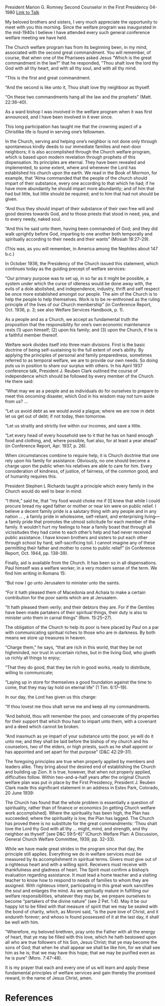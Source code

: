 President Marion G. Romney
Second Counselor in the First Presidency
04-1980
[Link to Talk](https://www.churchofjesuschrist.org/study/general-conference/1980/04/church-welfare-temporal-service-in-a-spiritual-setting?lang=eng)

My beloved brothers and sisters, I very much appreciate the opportunity to meet with you this morning. Since the welfare program was inaugurated in the mid-1940s I believe I have attended every such general conference welfare meeting we have held.

The Church welfare program has from its beginning been, in my mind, associated with the second great commandment. You will remember, of course, that when one of the Pharisees asked Jesus “Which is the great commandment in the law?” that he responded, “Thou shalt love the lord thy God with all thy heart, and with all thy soul, and with all thy mind.

“This is the first and great commandment.

“And the second is like unto it, Thou shalt love thy neighbour as thyself.

“On these two commandments hang all the law and the prophets” (Matt. 22:36–40).

As a ward bishop I was involved in the welfare program when it was first announced, and I have been involved in it ever since.

This long participation has taught me that the crowning aspect of a Christlike life is found in serving one’s fellowmen.

In the Church, serving and helping one’s neighbor is not done only through spontaneous kindly deeds to our immediate families and next-door neighbors; it is also accomplished through the Church welfare program, which is based upon modern revelation through prophets of this dispensation. Its principles are eternal. They have been revealed and implemented, to some extent, where and whenever the Lord has established his church upon the earth. We read in the Book of Mormon, for example, that “Alma commanded that the people of the church should impart of their substance, every one according to that which he had; if he have more abundantly he should impart more abundantly; and of him that had but little, but little should be required; and to him that had not should be given.

“And thus they should impart of their substance of their own free will and good desires towards God, and to those priests that stood in need, yea, and to every needy, naked soul.

“And this he said unto them, having been commanded of God; and they did walk uprightly before God, imparting to one another both temporally and spiritually according to their needs and their wants” (Mosiah 18:27–29).

(This was, as you will remember, in America among the Nephites about 147 b.c.)

In October 1936, the Presidency of the Church issued this statement, which continues today as the guiding precept of welfare services:

“Our primary purpose was to set up, in so far as it might be possible, a system under which the curse of idleness would be done away with, the evils of a dole abolished, and independence, industry, thrift and self respect be once more established amongst our people. The aim of the Church is to help the people to help themselves. Work is to be re-enthroned as the ruling principle of the lives of our Church membership” (in Conference Report, Oct. 1936, p. 3; see also Welfare Services Handbook, p. 1).

As a people and as a Church, we accept as fundamental truth the proposition that the responsibility for one’s own economic maintenance rests (1) upon himself; (2) upon his family; and (3) upon the Church, if he is a faithful member thereof.

Welfare work divides itself into three main divisions. First is the basic doctrine of being self-sustaining to the full extent of one’s ability. By applying the principles of personal and family preparedness, sometimes referred to as temporal welfare, we are to provide our own needs. So doing puts us in position to share our surplus with others. In his April 1937 conference talk, President J. Reuben Clark outlined the course of independence which should be followed by every member of the Church. He there said:

“What may we as a people and as individuals do for ourselves to prepare to meet this oncoming disaster, which God in his wisdom may not turn aside from us? …

“Let us avoid debt as we would avoid a plague; where we are now in debt let us get out of debt; if not today, then tomorrow.

“Let us straitly and strictly live within our incomes, and save a little.

“Let every head of every household see to it that he has on hand enough food and clothing, and, where possible, fuel also, for at least a year ahead” (in Conference Report, Apr. 1937, p. 26).

When circumstances combine to require help, it is Church doctrine that one rely upon his family for assistance. Obviously, no one should become a charge upon the public when his relatives are able to care for him. Every consideration of kindness, of justice, of fairness, of the common good, and of humanity requires this.

President Stephen L Richards taught a principle which every family in the Church would do well to bear in mind:

“I think,” said he, that “my food would choke me if [I] knew that while I could procure bread my aged father or mother or near kin were on public relief. I believe a decent family pride is a salutary thing with any people and in any nation … , a family pride in wholesome, self-reliant, and enterprising living—a family pride that promotes the utmost solicitude for each member of the family. It wouldn’t hurt my feelings to hear a family boast that through all vicissitudes they had come to each other’s help and had never received public assistance. I have known brothers and sisters to put each other through school by hard, self-sacrificing toil. I cannot imagine any of these permitting their father and mother to come to public relief” (in Conference Report, Oct. 1944, pp. 138–39).

Finally, aid is available from the Church. It has been so in all dispensations. Paul himself was a welfare worker, in a very modern sense of the term. We find him writing in Romans 15:

“But now I go unto Jerusalem to minister unto the saints.

“For it hath pleased them of Macedonia and Achaia to make a certain contribution for the poor saints which are at Jerusalem.

“It hath pleased them verily; and their debtors they are. For if the Gentiles have been made partakers of their spiritual things, their duty is also to minister unto them in carnal things” (Rom. 15:25–27).

The obligation of the Church to help its poor is here placed by Paul on a par with communicating spiritual riches to those who are in darkness. By both means we store up treasures in heaven.

“Charge them,” he says, “that are rich in this world, that they be not highminded, nor trust in uncertain riches, but in the living God, who giveth us richly all things to enjoy;

“That they do good, that they be rich in good works, ready to distribute, willing to communicate;

“Laying up in store for themselves a good foundation against the time to come, that they may lay hold on eternal life” (1 Tim. 6:17–19).

In our day, the Lord has given us this charge:

“If thou lovest me thou shalt serve me and keep all my commandments.

“And behold, thou wilt remember the poor, and consecrate of thy properties for their support that which thou hast to impart unto them, with a covenant and a deed which cannot be broken.

“And inasmuch as ye impart of your substance unto the poor, ye will do it unto me; and they shall be laid before the bishop of my church and his counselors, two of the elders, or high priests, such as he shall appoint or has appointed and set apart for that purpose” (D&C 42:29–31).

The foregoing principles are true when properly applied by members and leaders alike. They bring about the desired end of establishing the Church and building up Zion. It is true, however, that when not properly applied, difficulties follow. Within two-and-a-half years after the original Church welfare plan was put in place by the First Presidency, President J. Reuben Clark made this significant statement in an address in Estes Park, Colorado, 20 June 1939:

The Church has found that the whole problem is essentially a question of spirituality, rather than of finance or economics [in getting Church welfare work accomplished]. Where the spirituality has been high, the Plan has succeeded; where the spirituality is low, the Plan has lagged. The Church has proved there is no substitute for the great commandments: ‘Thou shalt love the Lord thy God with all thy … might, mind, and strength, and thy neighbor as thyself’ [see D&C 59:5–6]” (Church Welfare Plan: A Discussion, General Church Welfare Committee, 1939, pp. 32–33).

While we have made great strides in the program since that day, the principle still applies. Everything we do in welfare services must be measured by its accomplishment in spiritual terms. Givers must give out of a righteous heart and with a willing spirit. Receivers must receive with thankfulness and gladness of heart. The Spirit must confirm a bishop’s evaluation regarding assistance. It must lead a home teacher and a visiting teacher to know how to respond to needs of families to whom they are assigned. With righteous intent, participating in this great work sanctifies the soul and enlarges the mind. As we spiritually mature in fulfilling our welfare responsibilities, whatever they may be, we prepare ourselves to become “partakers of the divine nature” (see 2 Pet. 1:4). May it be our happy lot to be filled with that measure of spirit that we may be sealed with the bond of charity, which, as Moroni said, “is the pure love of Christ, and it endureth forever; and whoso is found possessed of it at the last day, it shall be well with him.

“Wherefore, my beloved brethren, pray unto the Father with all the energy of heart, that ye may be filled with this love, which he hath bestowed upon all who are true followers of his Son, Jesus Christ; that ye may become the sons of God; that when he shall appear we shall be like him, for we shall see him as he is; that we may have this hope; that we may be purified even as he is pure” (Moro. 7:47–48).

It is my prayer that each and every one of us will learn and apply these fundamental principles of welfare services and gain thereby the promised reward, in the name of Jesus Christ, amen.

# References
